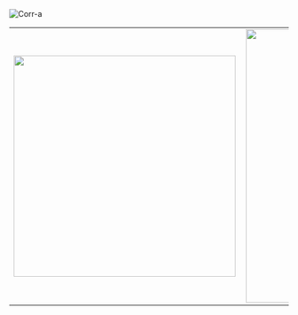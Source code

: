 <img src="https://i.ibb.co/LQ86qTq/Corr-a.png" alt="Corr-a" border="0">
<center>
<table>
    <tr>
        <td><img width="400px" align="left" src="https://github-readme-stats.vercel.app/api/top-langs/?username=CorreaArams&hide=html&layout=compact&theme=buefy" /></td>
        <td><img width="495px" align="left" src="https://github-readme-stats.vercel.app/api?username=CorreaArams&theme=buefy"/></td>
    </tr>   
</table>
</center> 
